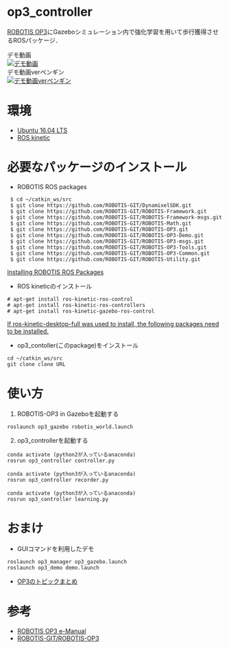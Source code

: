 # op3_controller
[ROBOTIS OP3](https://emanual.robotis.com/docs/en/platform/op3/simulation/)にGazeboシミュレーション内で強化学習を用いて歩行獲得させるROSパッケージ．  

デモ動画  
[![デモ動画](https://img.youtube.com/vi/gUNoE_8Rfo4/0.jpg)](https://www.youtube.com/watch?v=gUNoE_8Rfo4)  
デモ動画verペンギン  
[![デモ動画verペンギン](https://img.youtube.com/vi/Iu22RbzpilE/0.jpg)](https://www.youtube.com/watch?v=Iu22RbzpilE)

# 環境
- [Ubuntu 16.04 LTS](https://wiki.ubuntu.com/XenialXerus/ReleaseNotes/Ja#Ubuntu_16.04.2BMG4wwDCmMPMw7TD8MMk-)
- [ROS kinetic](http://wiki.ros.org/ja/kinetic/Installation/Ubuntu)

# 必要なパッケージのインストール
-  ROBOTIS ROS packages
```
 $ cd ~/catkin_ws/src
 $ git clone https://github.com/ROBOTIS-GIT/DynamixelSDK.git
 $ git clone https://github.com/ROBOTIS-GIT/ROBOTIS-Framework.git
 $ git clone https://github.com/ROBOTIS-GIT/ROBOTIS-Framework-msgs.git
 $ git clone https://github.com/ROBOTIS-GIT/ROBOTIS-Math.git
 $ git clone https://github.com/ROBOTIS-GIT/ROBOTIS-OP3.git
 $ git clone https://github.com/ROBOTIS-GIT/ROBOTIS-OP3-Demo.git
 $ git clone https://github.com/ROBOTIS-GIT/ROBOTIS-OP3-msgs.git
 $ git clone https://github.com/ROBOTIS-GIT/ROBOTIS-OP3-Tools.git
 $ git clone https://github.com/ROBOTIS-GIT/ROBOTIS-OP3-Common.git
 $ git clone https://github.com/ROBOTIS-GIT/ROBOTIS-Utility.git
```
[Installing ROBOTIS ROS Packages](https://emanual.robotis.com/docs/en/platform/op3/recovery/#installing-robotis-ros-packages)
- ROS kineticのインストール
```
# apt-get install ros-kinetic-ros-control
# apt-get install ros-kinetic-ros-controllers
# apt-get install ros-kinetic-gazebo-ros-control
```
[If ros-kinetic-desktop-full was used to install, the following packages need to be installed.](https://emanual.robotis.com/docs/en/platform/op3/simulation/#gazebo-installation)
- op3_contoller(このpackage)をインストール
```
cd ~/catkin_ws/src
git clone clone URL
```

# 使い方
1. ROBOTIS-OP3 in Gazeboを起動する
```
roslaunch op3_gazebo robotis_world.launch
```
2. op3_controllerを起動する
```
conda activate (python2が入っているanaconda)
rosrun op3_controller controller.py

conda activate (python3が入っているanaconda)
rosrun op3_controller recorder.py

conda activate (python3が入っているanaconda)
rosrun op3_controller learning.py
```
# おまけ
- GUIコマンドを利用したデモ
```
roslaunch op3_manager op3_gazebo.launch
roslaunch op3_demo demo.launch
```
- [OP3のトピックまとめ](https://docs.google.com/document/d/12Ig3dS7uL5MNAOPqCCfnPpRVxRyvWaqoya56uJFsFv4/edit?usp=sharing)


# 参考
- [ROBOTIS OP3 e-Manual](https://emanual.robotis.com/docs/en/platform/op3/simulation/)
- [ROBOTIS-GIT/ROBOTIS-OP3](https://github.com/ROBOTIS-GIT/ROBOTIS-OP3)
